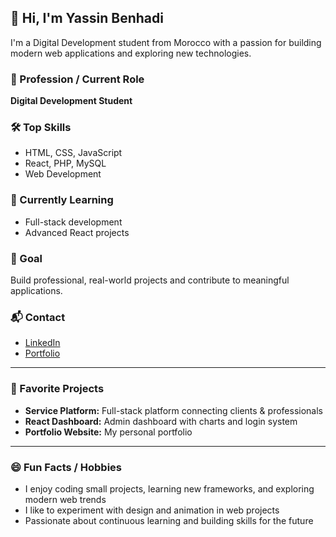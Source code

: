 ## 👋 Hi, I'm Yassin Benhadi

I'm a Digital Development student from Morocco with a passion for building modern web applications and exploring new technologies.

### 💼 Profession / Current Role
**Digital Development Student**

### 🛠️ Top Skills
- HTML, CSS, JavaScript
- React, PHP, MySQL
- Web Development

### 🌱 Currently Learning
- Full-stack development
- Advanced React projects

### 🎯 Goal
Build professional, real-world projects and contribute to meaningful applications.

### 📬 Contact
- [LinkedIn](https://www.linkedin.com/in/yassinbenhadi)
- [Portfolio](https://your-portfolio-link.com)

---

### 🚀 Favorite Projects
- **Service Platform:** Full-stack platform connecting clients & professionals
- **React Dashboard:** Admin dashboard with charts and login system
- **Portfolio Website:** My personal portfolio

---

### 😄 Fun Facts / Hobbies
- I enjoy coding small projects, learning new frameworks, and exploring modern web trends
- I like to experiment with design and animation in web projects
- Passionate about continuous learning and building skills for the future
